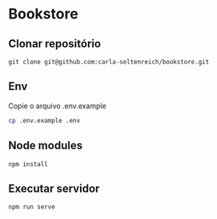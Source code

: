 # Bookstore

## Clonar repositório

```
git clone git@github.com:carla-seltenreich/bookstore.git
```

## Env
Copie o arquivo .env.example

```sh
cp .env.example .env
```

## Node modules

```
npm install
```
## Executar servidor

```
npm run serve
```
